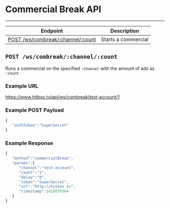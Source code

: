 # Commercial Break API
***

| Endpoint | Description |
| ---- | --------------- |
| [POST /ws/combreak/:channel/:count](/channel/combreak.md#post-combreakchannelcount) | Starts a commercial |

## `POST /ws/combreak/:channel/:count`

Runs a commercial on the specified `:channel` with the amount of ads as `:count`

### Example URL

https://www.hitbox.tv/api/ws/combreak/test-account/1

### Example POST Payload

```javascript
{
   "authToken":"SuperSecret"
}
```

### Example Response 

```javascript
{
   "method":"commercialBreak",
   "params":{
      "channel":"test-account",
      "count":"1",
      "delay":"0",
      "token":"SuperSecret",
      "url":"http://hitbox.tv",
      "timestamp":1418876364
   }
}
```
